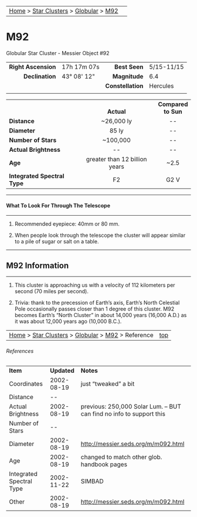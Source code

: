 <script src="/js/whatsup.js"></script>
<script type="text/javascript">
	var objectName ="M92"
	var objectDesc ="Globular Star Cluster"
	var objectImage="other"
</script>

|    |    |
|:---|---:|
|[Home](/notes/#object-notes) > [Star Clusters](/notes/#star-clusters) > [Globular](../!globular-cluster-info) > [M92](#m92)|  <div id=whatsup></div> |

# M92
Globular Star Cluster - Messier Object #92

|   |   |   |   |
|--:|:--|--:|:--|
|**Right Ascension**|17h 17m 07s|**Best Seen**|5/15-11/15|
|**Declination**|43&deg; 08' 12"	|**Magnitude**|6.4|
|   |   |**Constellation**|Hercules|
|   |   |   |   |

|   |   |   |
|---|:---:|:---:|
|   | <br/>**Actual**| **Compared<br/>to Sun** |
|**Distance** | ~26,000 ly | -- |
|**Diameter** | 85 ly | -- |
|**Number of Stars**| ~100,000 | -- |
|**Actual Brightness**| -- | -- |
|**Age** | greater than 12 billion years | ~2.5 |
|**Integrated Spectral Type** | F2 | G2 V |

---
#### What To Look For Through The Telescope
---

1.	Recommended eyepiece: 40mm or 80 mm.

2.	When people look through the telescope the cluster will appear similar to a pile of sugar or salt on a table.

---
## M92 Information
---

1.	This cluster is approaching us with a velocity of 112 kilometers per second (70 miles per second).

2.	Trivia: thank to the precession of Earth’s axis, Earth’s North Celestial Pole occasionally passes closer than 1 degree of this cluster.  M92 becomes Earth’s “North Cluster” in about 14,000 years (16,000 A.D.) as it was about 12,000 years ago (10,000 B.C.).
   
|    |    |
|:---|---:|
|[Home](/notes/#object-notes) > [Star Clusters](/notes/#star-clusters) > [Globular](../!globular-cluster-info) > [M92](#m92) > Reference|[top](#m92)|

###### References

|   |   |   |
|---|---|---|
|**Item**|**Updated**|**Notes**|
|Coordinates|2002-08-19|just “tweaked” a bit|
|Distance| -- |   |
|Actual Brightness|2002-08-19|previous: 250,000 Solar Lum.   – BUT can find no info to support this|
|Number of Stars| -- |   |
|Diameter|2002-08-19|<http://messier.seds.org/m/m092.html>|
|Age|2002-08-19|changed to match other glob. handbook pages|
|Integrated Spectral Type|2002-11-22|SIMBAD|
|Other|2002-08-19|<http://messier.seds.org/m/m092.html>|
